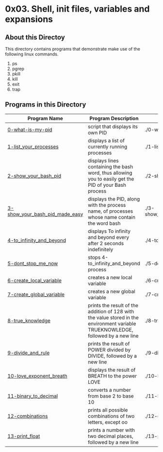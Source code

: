 # 0x03. Shell, init files, variables and expansions

## About this Directoy

This directory contains programs that demonstrate make use of the following linux commands.

1. ps <br>
2. pgrep <br>
3. pkill <br>
4. kill <br>
5. exit <br>
6. trap <br>

## Programs in this Directory

Program Name | Program Description | How to Run Program
------------ | ------------------- | ------------------
[0-what-is-my-pid](./0-what-is-my-pid) | script that displays its own PID | ./0-what-is-my-pid
[1-list_your_processes](./1-list_your_processes) | displays a list of currently running processes | ./1-list_your_processes
[2-show_your_bash_pid](./2-show_your_bash_pid) | displays lines containing the bash word, thus allowing you to easily get the PID of your Bash process | ./2-show_your_bash_pid
[3-show_your_bash_pid_made_easy](./3-show_your_bash_pid_made_easy) | displays the PID, along with the process name, of processes whose name contain the word bash | ./3-show_your_bash_pid_made_easy
[4-to_infinity_and_beyond](./4-to_infinity_and_beyond) | displays To infinity and beyond every after 2 seconds indefinitely | ./4-to_infinity_and_beyond
[5-dont_stop_me_now ](./5-dont_stop_me_now ) | stops 4-to_infinity_and_beyond process | ./5-dont_stop_me_now 
[6-create_local_variable](./6-create_local_variable) | creates a new local variable | ./6-create_local_variable
[7-create_global_variable](./7-create_global_variable) | creates a new global variable | ./7-create_global_variable
[8-true_knowledge](./8-true_knowledge) | prints the result of the addition of 128 with the value stored in the environment variable TRUEKNOWLEDGE, followed by a new line | ./8-true_knowledge
[9-divide_and_rule](./9-divide_and_rule) | prints the result of POWER divided by DIVIDE, followed by a new line | ./9-divide_and_rule
[10-love_exponent_breath](./10-love_exponent_breath) | displays the result of BREATH to the power LOVE | ./10-love_exponent_breath
[11-binary_to_decimal](./11-binary_to_decimal) | converts a number from base 2 to base 10 | ./11-binary_to_decimal
[12-combinations](./12-combinations) | prints all possible combinations of two letters, except oo | ./12-combinations
[13-print_float](./13-print_float) | prints a number with two decimal places, followed by a new line | ./13-print_float
